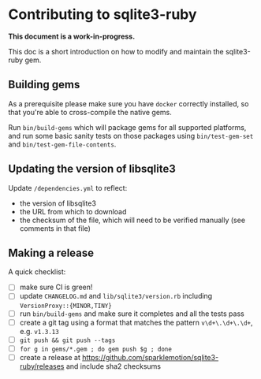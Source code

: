 # Contributing to sqlite3-ruby

**This document is a work-in-progress.**

This doc is a short introduction on how to modify and maintain the sqlite3-ruby gem.


## Building gems

As a prerequisite please make sure you have `docker` correctly installed, so that you're able to cross-compile the native gems.

Run `bin/build-gems` which will package gems for all supported platforms, and run some basic sanity tests on those packages using `bin/test-gem-set` and `bin/test-gem-file-contents`.


## Updating the version of libsqlite3

Update `/dependencies.yml` to reflect:

- the version of libsqlite3
- the URL from which to download
- the checksum of the file, which will need to be verified manually (see comments in that file)


## Making a release

A quick checklist:

- [ ] make sure CI is green!
- [ ] update `CHANGELOG.md` and `lib/sqlite3/version.rb` including `VersionProxy::{MINOR,TINY}`
- [ ] run `bin/build-gems` and make sure it completes and all the tests pass
- [ ] create a git tag using a format that matches the pattern `v\d+\.\d+\.\d+`, e.g. `v1.3.13`
- [ ] `git push && git push --tags`
- [ ] `for g in gems/*.gem ; do gem push $g ; done`
- [ ] create a release at https://github.com/sparklemotion/sqlite3-ruby/releases and include sha2 checksums

